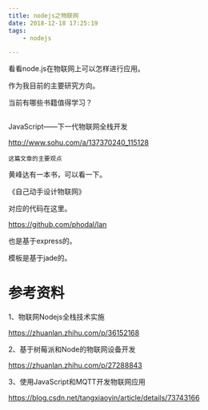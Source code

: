 ```yaml
---
title: nodejs之物联网
date: 2018-12-18 17:25:19
tags:
	- nodejs

---
```




看看node.js在物联网上可以怎样进行应用。

作为我目前的主要研究方向。

当前有哪些书籍值得学习？

```

```

JavaScript——下一代物联网全栈开发 

http://www.sohu.com/a/137370240_115128

```
这篇文章的主要观点

```

黄峰达有一本书，可以看一下。

《自己动手设计物联网》

对应的代码在这里。

https://github.com/phodal/lan

也是基于express的。

模板是基于jade的。





# 参考资料

1、物联网Nodejs全栈技术实施

https://zhuanlan.zhihu.com/p/36152168

2、基于树莓派和Node的物联网设备开发

https://zhuanlan.zhihu.com/p/27288843

3、使用JavaScript和MQTT开发物联网应用

https://blog.csdn.net/tangxiaoyin/article/details/73743166